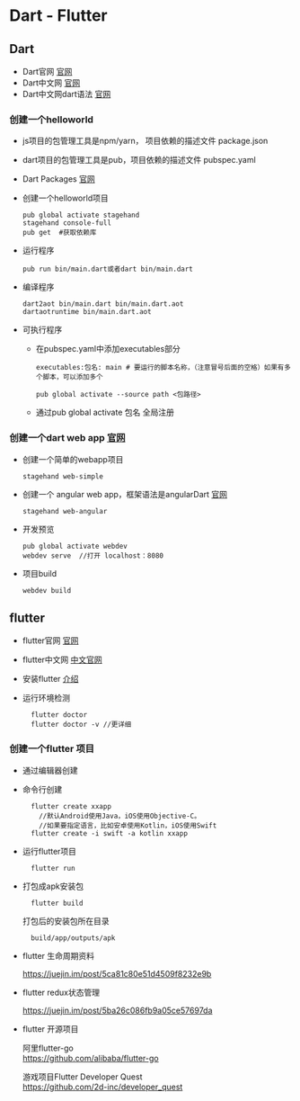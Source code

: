 # Dart - Flutter

## Dart
* Dart官网 [官网](https://dart.dev/)
* Dart中文网 [官网](http://dart.goodev.org/)
* Dart中文网dart语法 [官网](http://dart.goodev.org/guides/language/language-tour)

### 创建一个helloworld
* js项目的包管理工具是npm/yarn， 项目依赖的描述文件 package.json
* dart项目的包管理工具是pub，项目依赖的描述文件 pubspec.yaml
* Dart Packages [官网](https://pub.dev/)
* 创建一个helloworld项目
  ```
  pub global activate stagehand
  stagehand console-full
  pub get  #获取依赖库
  ```

* 运行程序
  ```
  pub run bin/main.dart或者dart bin/main.dart
  ```

* 编译程序
  ```
  dart2aot bin/main.dart bin/main.dart.aot
  dartaotruntime bin/main.dart.aot
  ```

* 可执行程序
  * 在pubspec.yaml中添加executables部分

    ```
    executables:包名: main # 要运行的脚本名称，（注意冒号后面的空格）如果有多个脚本，可以添加多个
    
    pub global activate --source path <包路径>
    ```
    
  * 通过pub global activate 包名 全局注册
    

### 创建一个dart web app [官网](https://dart.dev/tutorials/web/get-started)
  * 创建一个简单的webapp项目
    ```
    stagehand web-simple
    ```
  * 创建一个 angular web app，框架语法是angularDart [官网](https://angulardart.dev/)
    ```
    stagehand web-angular
    ```
  * 开发预览 
    ```
    pub global activate webdev
    webdev serve  //打开 localhost：8080
    ```
  * 项目build
    ```
    webdev build
    ```

## flutter 
* flutter官网 [官网](https://flutter.dev/)  

* flutter中文网 [中文官网](https://flutterchina.club/)

* 安装flutter [介绍](https://flutter.dev/docs/get-started/install)

* 运行环境检测
     ```
       flutter doctor 
       flutter doctor -v //更详细
     ```
 ### 创建一个flutter 项目

* 通过编辑器创建

* 命令行创建
  ```
    flutter create xxapp
      //默认Android使用Java，iOS使用Objective-C。
      //如果要指定语言，比如安卓使用Kotlin，iOS使用Swift
    flutter create -i swift -a kotlin xxapp
  ``` 
* 运行flutter项目
  ```
    flutter run
  ```
* 打包成apk安装包
  ```
    flutter build
  ```
  打包后的安装包所在目录  
  ```
    build/app/outputs/apk
  ```
* flutter 生命周期资料

   https://juejin.im/post/5ca81c80e51d4509f8232e9b

* flutter redux状态管理

   https://juejin.im/post/5ba26c086fb9a05ce57697da

* flutter 开源项目

   阿里flutter-go    
   https://github.com/alibaba/flutter-go

   游戏项目Flutter Developer Quest   
   https://github.com/2d-inc/developer_quest


  
  
  